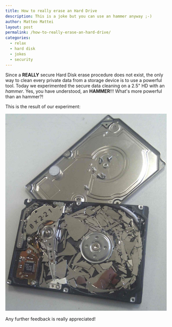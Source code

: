 ```yaml
---
title: How to really erase an Hard Drive
description: This is a joke but you can use an hammer anyway ;-)
author: Matteo Mattei
layout: post
permalink: /how-to-really-erase-an-hard-drive/
categories:
  - relax
  - hard disk
  - jokes
  - security
---
```

Since a **REALLY** secure Hard Disk erase procedure does not exist, the only way to clean every private data from a storage device is to use a powerful tool. Today we experimented the secure data cleaning on a 2.5" HD with an *hammer*. Yes, you have understood, an **HAMMER**!!! What's more powerful than an hammer?!

This is the result of our experiment:

![Broken HD](/public/posts_images/broken_hd.jpg)

Any further feedback is really appreciated!
